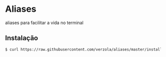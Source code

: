 # Aliases
aliases para facilitar a vida no terminal

## Instalação
```sh
$ curl https://raw.githubusercontent.com/verzola/aliases/master/install.sh | sh
```
